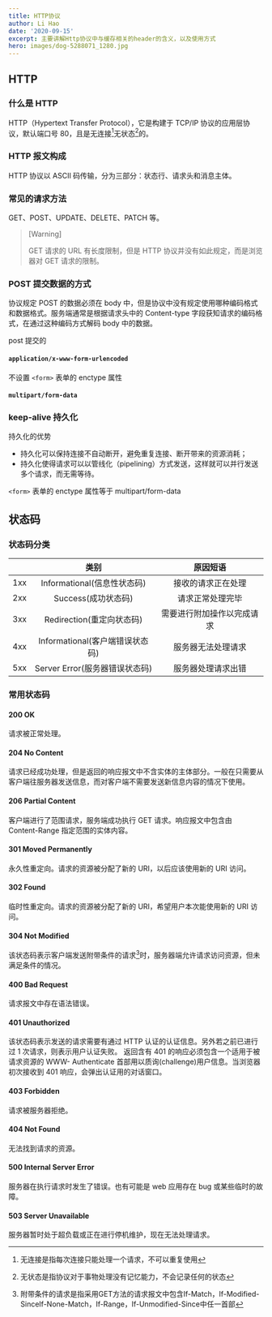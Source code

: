 ```yaml
---
title: HTTP协议
author: Li Hao
date: '2020-09-15'
excerpt: 主要讲解Http协议中与缓存相关的header的含义，以及使用方式
hero: images/dog-5288071_1280.jpg
---
```

## HTTP

### 什么是 HTTP

HTTP（Hypertext Transfer Protocol），它是构建于 TCP/IP 协议的应用层协议，默认端口号 80，且是无连接[^1]无状态[^2]的。

### HTTP 报文构成

HTTP 协议以 ASCII 码传输，分为三部分：状态行、请求头和消息主体。

### 常见的请求方法

GET、POST、UPDATE、DELETE、PATCH 等。

> [Warning]
>
> GET 请求的 URL 有长度限制，但是 HTTP 协议并没有如此规定，而是浏览器对 GET 请求的限制。

### POST 提交数据的方式

协议规定 POST 的数据必须在 body 中，但是协议中没有规定使用哪种编码格式和数据格式。服务端通常是根据请求头中的 Content-type 字段获知请求的编码格式，在通过这种编码方式解码 body 中的数据。

post 提交的

#### `application/x-www-form-urlencoded`

不设置 `<form>` 表单的 enctype 属性

#### `multipart/form-data`

### keep-alive 持久化

持久化的优势

- 持久化可以保持连接不自动断开，避免重复连接、断开带来的资源消耗；
- 持久化使得请求可以以管线化（pipelining）方式发送，这样就可以并行发送多个请求，而无需等待。

`<form>` 表单的 enctype 属性等于 multipart/form-data

## 状态码

### 状态码分类

|     |              类别               |          原因短语          |
| :-: | :-----------------------------: | :------------------------: |
| 1xx |   Informational(信息性状态码)   |     接收的请求正在处理     |
| 2xx |       Success(成功状态码)       |      请求正常处理完毕      |
| 3xx |    Redirection(重定向状态码)    | 需要进行附加操作以完成请求 |
| 4xx | Informational(客户端错误状态码) |     服务器无法处理请求     |
| 5xx | Server Error(服务器错误状态码)  |     服务器处理请求出错     |

### 常用状态码

#### **200 OK**

请求被正常处理。

#### **204 No Content**

请求已经成功处理，但是返回的响应报文中不含实体的主体部分。一般在只需要从客户端往服务器发送信息，而对客户端不需要发送新信息内容的情况下使用。

#### **206 Partial Content**

客户端进行了范围请求，服务端成功执行 GET 请求。响应报文中包含由 Content-Range 指定范围的实体内容。

#### **301 Moved Permanently**

永久性重定向。请求的资源被分配了新的 URI，以后应该使用新的 URI 访问。

#### **302 Found**

临时性重定向。请求的资源被分配了新的 URI，希望用户本次能使用新的 URI 访问。

#### **304 Not Modified**

该状态码表示客户端发送附带条件的请求[^3]时，服务器端允许请求访问资源，但未满足条件的情况。

#### **400 Bad Request**

请求报文中存在语法错误。

#### **401 Unauthorized**

该状态码表示发送的请求需要有通过 HTTP 认证的认证信息。另外若之前已进行过 1 次请求，则表示用户认证失败。
返回含有 401 的响应必须包含一个适用于被请求资源的 WWW- Authenticate 首部用以质询(challenge)用户信息。当浏览器初次接收到 401 响应，会弹出认证用的对话窗口。

#### **403 Forbidden**

请求被服务器拒绝。

#### **404 Not Found**

无法找到请求的资源。

#### **500 Internal Server Error**

服务器在执行请求时发生了错误。也有可能是 web 应用存在 bug 或某些临时的故障。

#### **503 Server Unavailable**

服务器暂时处于超负载或正在进行停机维护，现在无法处理请求。

[^1]: 无连接是指每次连接只能处理一个请求，不可以重复使用
[^2]: 无状态是指协议对于事物处理没有记忆能力，不会记录任何的状态
[^3]: 附带条件的请求是指采用GET方法的请求报文中包含If-Match，If-Modified-SinceIf-None-Match，If-Range，If-Unmodified-Since中任一首部
